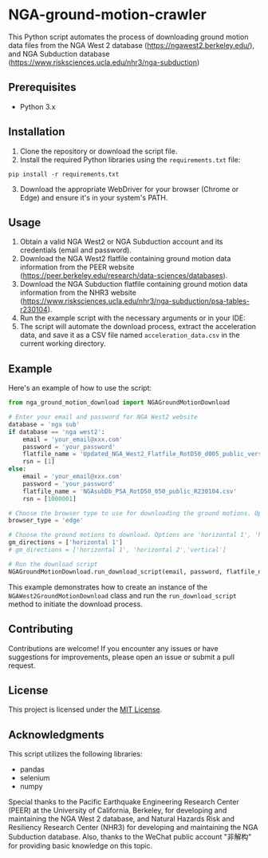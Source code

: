 # NGA-ground-motion-crawler

This Python script automates the process of downloading ground motion data files from the NGA West 2 database (https://ngawest2.berkeley.edu/), and NGA Subduction database (https://www.risksciences.ucla.edu/nhr3/nga-subduction)

## Prerequisites

- Python 3.x

## Installation

1. Clone the repository or download the script file.
2. Install the required Python libraries using the `requirements.txt` file:

```
pip install -r requirements.txt
```

3. Download the appropriate WebDriver for your browser (Chrome or Edge) and ensure it's in your system's PATH.

## Usage

1. Obtain a valid NGA West2 or NGA Subduction account and its credentials (email and password).
2. Download the NGA West2 flatfile containing ground motion data information from the PEER website (https://peer.berkeley.edu/research/data-sciences/databases).
3. Download the NGA Subduction flatfile containing ground motion data information from the NHR3 website (https://www.risksciences.ucla.edu/nhr3/nga-subduction/psa-tables-r230104).
3. Run the example script with the necessary arguments or in your IDE:
4. The script will automate the download process, extract the acceleration data, and save it as a CSV file named `acceleration_data.csv` in the current working directory.

## Example

Here's an example of how to use the script:

```python
from nga_ground_motion_download import NGAGroundMotionDownload

# Enter your email and password for NGA West2 website
database = 'nga sub'
if database == 'nga west2':
    email = 'your_email@xxx.com'
    password = 'your_password'
    flatfile_name = 'Updated_NGA_West2_Flatfile_RotD50_d005_public_version.xlsx'
    rsn = [1]
else:
    email = 'your_email@xxx.com'
    password = 'your_password'
    flatfile_name = 'NGAsubDb_PSA_RotD50_050_public_R230104.csv'
    rsn = [1000001]

# Choose the browser type to use for downloading the ground motions. Options are 'chrome' and 'edge'
browser_type = 'edge'

# Choose the ground motions to download. Options are 'horizontal 1', 'horizontal 2','vertical'
gm_directions = ['horizontal 1']
# gm_directions = ['horizontal 1', 'horizontal 2','vertical']

# Run the download script
NGAGroundMotionDownload.run_download_script(email, password, flatfile_name, browser_type, gm_directions, rsn, database)
```

This example demonstrates how to create an instance of the `NGAWest2GroundMotionDownload` class and run the `run_download_script` method to initiate the download process.

## Contributing

Contributions are welcome! If you encounter any issues or have suggestions for improvements, please open an issue or submit a pull request.

## License

This project is licensed under the [MIT License](LICENSE).

## Acknowledgments

This script utilizes the following libraries:

- pandas
- selenium
- numpy

Special thanks to the Pacific Earthquake Engineering Research Center (PEER) at the University of California, Berkeley, for developing and maintaining the NGA West 2 database, and Natural Hazards Risk and Resiliency Research Center (NHR3) for developing and maintaining the NGA Subduction database. Also, thanks to the WeChat public account "非解构" for providing basic knowledge on this topic.
